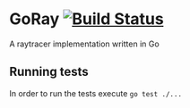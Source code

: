 # GoRay [![Build Status](https://travis-ci.org/Szeliga/goray.svg?branch=master)](https://travis-ci.org/Szeliga/goray)

A raytracer implementation written in Go

## Running tests

In order to run the tests execute `go test ./...`

